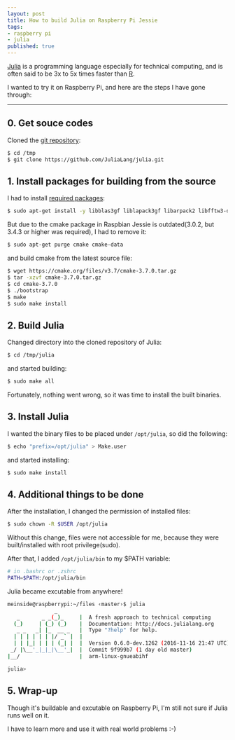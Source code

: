 ```yaml
---
layout: post
title: How to build Julia on Raspberry Pi Jessie
tags:
- raspberry pi
- julia
published: true
---
```


[Julia](http://julialang.org/) is a programming language especially for technical computing, and is often said to be 3x to 5x times faster than [R](https://www.r-project.org/).

I wanted to try it on Raspberry Pi, and here are the steps I have gone through:

----

## 0. Get souce codes

Cloned the [git repository](https://github.com/JuliaLang/julia):

```bash
$ cd /tmp
$ git clone https://github.com/JuliaLang/julia.git
```

## 1. Install packages for building from the source

I had to install [required packages](https://github.com/JuliaLang/julia#Required-Build-Tools-External-Libraries):

```bash
$ sudo apt-get install -y libblas3gf liblapack3gf libarpack2 libfftw3-dev libgmp3-dev libmpfr-dev libblas-dev liblapack-dev cmake gcc-4.8 g++-4.8 gfortran libgfortran3 m4 libedit-dev
```

But due to the cmake package in Raspbian Jessie is outdated(3.0.2, but 3.4.3 or higher was required), I had to remove it:

```bash
$ sudo apt-get purge cmake cmake-data
```

and build cmake from the latest source file:

```bash
$ wget https://cmake.org/files/v3.7/cmake-3.7.0.tar.gz
$ tar -xzvf cmake-3.7.0.tar.gz
$ cd cmake-3.7.0
$ ./bootstrap
$ make
$ sudo make install
```

## 2. Build Julia

Changed directory into the cloned repository of Julia:

```bash
$ cd /tmp/julia
```

and started building:

```bash
$ sudo make all
```

Fortunately, nothing went wrong, so it was time to install the built binaries.

## 3. Install Julia

I wanted the binary files to be placed under `/opt/julia`, so did the following:

```bash
$ echo "prefix=/opt/julia" > Make.user
```

and started installing:

```bash
$ sudo make install
```

## 4. Additional things to be done

After the installation, I changed the permission of installed files:

```bash
$ sudo chown -R $USER /opt/julia
```

Without this change, files were not accessible for me, because they were built/installed with root privilege(sudo).

After that, I added `/opt/julia/bin` to my $PATH variable:

```bash
# in .bashrc or .zshrc
PATH=$PATH:/opt/julia/bin
```

Julia became excutable from anywhere!

```bash
meinside@raspberrypi:~/files ‹master›$ julia
               _
   _       _ _(_)_     |  A fresh approach to technical computing
  (_)     | (_) (_)    |  Documentation: http://docs.julialang.org
   _ _   _| |_  __ _   |  Type "?help" for help.
  | | | | | | |/ _` |  |
  | | |_| | | | (_| |  |  Version 0.6.0-dev.1262 (2016-11-16 21:47 UTC)
 _/ |\__'_|_|_|\__'_|  |  Commit 9f999b7 (1 day old master)
|__/                   |  arm-linux-gnueabihf

julia>
```

## 5. Wrap-up

Though it's buildable and excutable on Raspberry Pi, I'm still not sure if Julia runs well on it.

I have to learn more and use it with real world problems :-)

